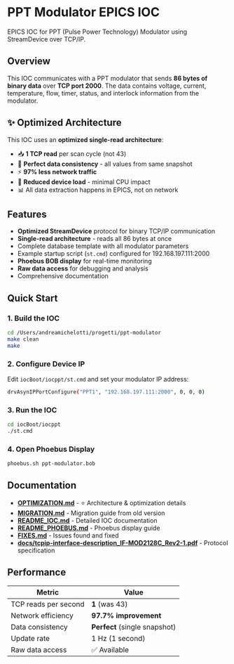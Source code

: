 # PPT Modulator EPICS IOC

EPICS IOC for PPT (Pulse Power Technology) Modulator using StreamDevice over TCP/IP.

## Overview

This IOC communicates with a PPT modulator that sends **86 bytes of binary data** over **TCP port 2000**. The data contains voltage, current, temperature, flow, timer, status, and interlock information from the modulator.

## ✨ Optimized Architecture

This IOC uses an **optimized single-read architecture**:
- 📥 **1 TCP read** per scan cycle (not 43)
- 🎯 **Perfect data consistency** - all values from same snapshot
- ⚡ **97% less network traffic**
- 🚀 **Reduced device load** - minimal CPU impact
- 📊 All data extraction happens in EPICS, not on network

## Features
- **Optimized StreamDevice** protocol for binary TCP/IP communication
- **Single-read architecture** - reads all 86 bytes at once
- Complete database template with all modulator parameters
- Example startup script (`st.cmd`) configured for 192.168.197.111:2000
- **Phoebus BOB display** for real-time monitoring
- **Raw data access** for debugging and analysis
- Comprehensive documentation

## Quick Start

### 1. Build the IOC
```bash
cd /Users/andreamichelotti/progetti/ppt-modulator
make clean
make
```

### 2. Configure Device IP
Edit `iocBoot/iocppt/st.cmd` and set your modulator IP address:
```bash
drvAsynIPPortConfigure("PPT1", "192.168.197.111:2000", 0, 0, 0)
```

### 3. Run the IOC
```bash
cd iocBoot/iocppt
./st.cmd
```

### 4. Open Phoebus Display
```bash
phoebus.sh ppt-modulator.bob
```

## Documentation

- **[OPTIMIZATION.md](OPTIMIZATION.md)** - ⭐ Architecture & optimization details
- **[MIGRATION.md](MIGRATION.md)** - Migration guide from old version
- **[README_IOC.md](README_IOC.md)** - Detailed IOC documentation
- **[README_PHOEBUS.md](README_PHOEBUS.md)** - Phoebus display guide
- **[FIXES.md](FIXES.md)** - Issues found and fixed
- **[docs/tcpip-interface-description_IF-MOD2128C_Rev2-1.pdf](docs/)** - Protocol specification

## Performance

| Metric | Value |
|--------|-------|
| TCP reads per second | **1** (was 43) |
| Network efficiency | **97.7% improvement** |
| Data consistency | **Perfect** (single snapshot) |
| Update rate | 1 Hz (1 second) |
| Raw data access | ✅ Available |


